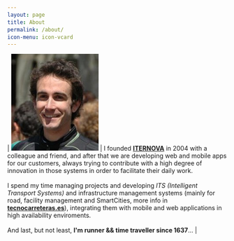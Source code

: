 ```yaml
---
layout: page
title: About
permalink: /about/
icon-menu: icon-vcard
---
```


| ![Jorge Casas](/assets/images/jorgecasas.jpg) | I founded **[ITERNOVA](https://www.iternova.net)** in 2004 with a colleague and friend, and after that we are developing web and mobile apps for our customers, always trying to contribute with a high degree of innovation in those systems in order to facilitate their daily work.<br/><br/>I spend my time managing projects and developing *ITS (Intelligent Transport Systems)* and infrastructure management systems (mainly for road, facility management and SmartCities, more info in **[tecnocarreteras.es](https://www.tecnocarreteras.es)**), integrating them with mobile and web applications in high availability enviroments.<br/><br/>And last, but not least, **I'm runner && time traveller since 1637**... |

